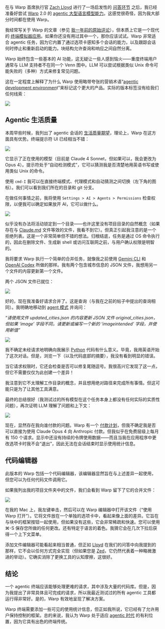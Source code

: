 在与 Warp 首席执行官 [Zach Lloyd](https://www.linkedin.com/in/zachlloyd) 进行了一场启发性的 [问答环节](https://thenewstack.io/qa-how-warp-2-0-compares-to-claude-code-and-gemini-cli/) 之后，我已经准备好尝试 [Warp](https://www.warp.dev/) 2.0 的 [agentic 大型语言模型能力](https://www.warp.dev/blog/reimagining-coding-agentic-development-environment)。这感觉很奇怪，因为我大部分时间都在使用 Warp。

我经常写关于 Warp 的文章（参见 [我一年前的原始评论](https://thenewstack.io/a-review-of-warp-another-rust-based-terminal/)），但本质上它是一个现代的 [终端模拟器应用](https://thenewstack.io/warp-vs-ghostty-which-terminal-app-meets-your-dev-needs/)。如果你还没有用过其中一个，那你应该试试。Warp 非常适合 agentic 任务，因为它内置了通过选项卡感知多个会话的能力，以及跟踪会话何时停止和重新启动的能力。块结构允许查询和响应之间自然分离。

Warp 始终包含一些基本的 AI 功能，这无疑让一些人感到恼火——重度终端用户通常与 LLM 支持者不在同一个 Venn 图中。LLM 可以尝试根据类似 Unix 命令可能失败的（多种）方式来修复常见问题。

这在一定程度上解释了为什么 Warp 使用略带夸张的营销术语“[agentic development environmen](https://thenewstack.io/agentic-ai-is-quietly-replacing-developers)t”来标记这个更大的产品。实际的版本标签没有给我们任何线索：

[![](https://cdn.thenewstack.io/media/2025/07/ee36a530-image-1024x584.png)](https://cdn.thenewstack.io/media/2025/07/ee36a530-image-1024x584.png)

## Agentic 生活质量

本周早些时候，我列出了 agentic 会话的 [生活质量期望](https://thenewstack.io/expectations-for-agentic-coding-tools-testing-gemini-cli/)，理论上，Warp 在这方面具有优势。终端提示符 UI 已经相当不错：

[![](https://cdn.thenewstack.io/media/2025/07/d5e7d731-image-1-1024x416.png)](https://cdn.thenewstack.io/media/2025/07/d5e7d731-image-1-1024x416.png)

它显示了正在使用的模型（目前是 Claude 4 Sonnet，但如果可以，我会更改为 Opus 4）。提示符处于“自动检测模式”，它可以猜测我是否清楚地用英语书写或使用类似 Unix 的命令。

使用 `cmd-I` 我可以在直接终端模式、代理模式和自动猜测之间切换（左下角的图标）。我们可以看到我们所在的目录和 git 分支。

在做任何事情之前，我将使用 `Settings > AI > Agents > Permissions` 检查权限，以便我可以确定如果放开 AI，它可以做什么。

[![](https://cdn.thenewstack.io/media/2025/07/d18f16ba-image-2-1024x651.png)](https://cdn.thenewstack.io/media/2025/07/d18f16ba-image-2-1024x651.png)

似乎没有办法将活动锁定到一个目录——也许这里没有项目目录的自然概念（如果存在与 [Claude.md](http://claude.md/) 文件等效的文件，我看不到它）。但真正引起我注意的是一个拒绝列表。这是一个非常简单但不错的想法。归根结底，任务是通过 OS 命令执行的，因此在删除文件、生成新 shell 或访问互联网之前，与用户确认权限是明智的。

我将要求 Warp 执行一个简单的合并任务，就像我之前使用 [Gemini CLI](https://thenewstack.io/expectations-for-agentic-coding-tools-testing-gemini-cli/) 和 [OpenAI Codex](https://thenewstack.io/testing-openai-codex-and-comparing-it-to-claude-code/) 所做的那样。我有两个包含城市信息的 JSON 文件，我想用另一个文件的内容更新第一个文件。

两个 JSON 文件已就位：

[![](https://cdn.thenewstack.io/media/2025/07/b82325f5-image-4-1024x396.png)](https://cdn.thenewstack.io/media/2025/07/b82325f5-image-4-1024x396.png)

好的，现在我准备好请求合并了。这是查询（与我在之前的帖子中提出的查询相同）。我明确地移动到 [agent 模式](https://thenewstack.io/warp-goes-agentic-a-developer-walk-through-of-warp-2-0/) 并询问：

*“请使用文件 updated\_cities.json 的内容更新 JSON 文件 original\_cities.json，但如果 ‘image’ 字段不同，请更新或编写一个新的 ‘imageintended’ 字段，并使用新值”*

[![](https://cdn.thenewstack.io/media/2025/07/337e9fe3-image-5-1024x588.png)](https://cdn.thenewstack.io/media/2025/07/337e9fe3-image-5-1024x588.png)

我不确定未经请求地明确向我展示 [Python](https://roadmap.sh/python) 代码有什么意义。毕竟，我用英语开始了这次对话。但是，浏览一下（以及代码底部的摘要），我没有看到明显的错误。

当它请求权限时，它还会检查是否可以修复尾随逗号。我很高兴它发现了这一点，但它不需要仅仅为此创建一个差异！

我注意到它不太理解工作目录的概念，并且想用绝对路径来完成所有事情。但这可能只是为了让其他工具满意。

最终的总结很好（我测试过的所有模型在这个任务本身上都没有任何实际的实质性问题），再次证明 LLM 理解了问题和上下文：

[![](https://cdn.thenewstack.io/media/2025/07/423d60fe-image-7.png)](https://cdn.thenewstack.io/media/2025/07/423d60fe-image-7.png)

现在，显然存在我向谁付款的问题。Warp 有一个 [付款计划](https://www.warp.dev/pricing)，但我不确定我是否可以直接为使用 Claude Opus 4 向 Anthropic 付款。但我似乎在免费层级上每月有 150 个请求。显示中还没有持续的令牌使用数据——而且当我在应用程序中更改选项卡时我不会“退出”，因此无法在会话结束时显示使用统计信息。

## 代码编辑器

此版本的 Warp 包括一个代码编辑器，该编辑器显然旨在与上述差异一起使用，但您可以为任何代码文件调用它。

如果我列出我的项目文件夹中的文件，我们会看到 Warp 留下了它的合并文件：

[![](https://cdn.thenewstack.io/media/2025/07/f5fbdab5-image-8-1024x216.png)](https://cdn.thenewstack.io/media/2025/07/f5fbdab5-image-8-1024x216.png)

在我的 Mac 上，我左键单击，然后可以在 Warp 编辑器中打开该文件（“使用 Warp 打开”）。它将文件放在一个单独的选项卡中，看起来像上面的差异。它旨在与块中的框架按钮一起使用，但如果没有这些，它会非常稀疏和快速。您可以使用 ⌘-S 保存您所做的任何更改。还有特定于语言的着色。我猜它会在几次下拉后获得一个上下文菜单。

添加文件编辑器可能看起来相当普通，但正如 [Lloyd](https://www.linkedin.com/in/zachlloyd) 在我们的问答中向我提到的那样，它不会以任何方式完全实现（但如果您是 [Zed](https://thenewstack.io/an-introduction-to-zed-ai-and-how-it-compares-to-cursor-ai/)，它仍然代表着一种略微激进的举动）。它确实消除了更换工具的认知摩擦，这很好。

## 结论

一个 agentic 终端应该能够处理更难的请求，其中涉及大量的代码库。但是，因为我提出了非常具体且可完成的请求，所以我最近测试过的所有 agentic 工具都运行得非常好。是的，Warp 有效地呈现了解决方案。

Warp 终端需要添加一些可见的使用统计信息，但正如我所说，它已经有了允许用户保持控制的框架。总的来说，我认为 Warp 处于适应 [agentic 时代](https://thenewstack.io/qa-how-warp-2-0-compares-to-claude-code-and-gemini-cli/) 的有利位置，因为它具有出色的终端传统。